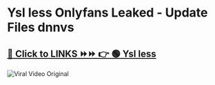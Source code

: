 
 # Ysl less Onlyfans Leaked - Update Files dnnvs

## <h2><a href="https://clipsfans.com/Ysl_less&ref=git">🔗 Click to LINKS ⏩⏩ 👉 🟢 Ysl less </a></h2>

<a href="https://clipsfans.com/Ysl_less&ref=git" rel="nofollow" data-target="animated-image.originalLink"><img src="https://i.ibb.co.com/xMMVF88/686577567.gif" alt="Viral Video Original" style="max-width: 100%; display: inline-block;" data-target="animated-image.originalImage"></a>

